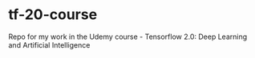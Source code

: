 # tf-20-course
Repo for my work in the Udemy course - Tensorflow 2.0: Deep Learning and Artificial Intelligence
